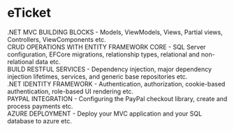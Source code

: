 # eTicket
.NET MVC BUILDING BLOCKS - Models, ViewModels, Views, Partial views, Controllers, ViewComponents etc. <br>
CRUD OPERATIONS WITH ENTITY FRAMEWORK CORE - SQL Server configuration, EFCore migrations, relationship types, relational and non-relational data etc. <br>
BUILD RESTFUL SERVICES - Dependency injection, major dependency injection lifetimes, services, and generic base repositories etc. <br>
.NET IDENTITY FRAMEWORK - Authentication, authorization, cookie-based authentication, role-based UI rendering etc. <br>
PAYPAL INTEGRATION - Configuring the PayPal checkout library, create and process payments etc. <br>
AZURE DEPLOYMENT - Deploy your MVC application and your SQL database to azure etc. <br>
